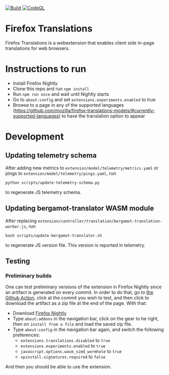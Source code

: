 [![Build](https://github.com/mozilla/firefox-translations/actions/workflows/build_main.yml/badge.svg)](https://github.com/mozilla/firefox-translations/actions/workflows/build_main.yml) [![CodeQL](https://github.com/mozilla/firefox-translations/actions/workflows/codeql-analysis.yml/badge.svg)](https://github.com/mozilla/firefox-translations/actions/workflows/codeql-analysis.yml)


# Firefox Translations
Firefox Translations is a webextension that enables client side in-page translations for web browsers.

# Instructions to run
- Install Firefox Nightly
- Clone this repo and run `npm install`
- Run `npm run once` and wait until Nightly starts
- Go to `about:config` and set `extensions.experiments.enabled` to true
- Browse to a page in any of the supported languages (https://github.com/mozilla/firefox-translations-models/#currently-supported-languages) to have the translation option to appear


# Development

## Updating telemetry schema

After adding new metrics to `extension/model/telemetry/metrics.yaml` or pings to `extension/model/telemetry/pings.yaml`, run 
```
python scripts/update-telemetry-schema.py
```
to regenerate JS telemetry schema.

## Updating bergamot-translator WASM module

After replacing `extension/controller/translation/bergamot-translation-worker.js`, run

```
bash scripts/update-bergamot-translator.sh
```

to regenerate JS version file. This version is reported in telemetry.

## Testing

### Preliminary builds

One can test preliminary versions of the extension in Firefox Nightly since an artifact is generated on every commit. In order to do that, go to [the Github Action](https://github.com/mozilla/firefox-translations/actions/workflows/build_main.yml), click at the commit you wish to test, and then click to download the artifact as a zip file at the end of the page. With that:
- Download [Firefox Nightly](https://www.mozilla.org/en-US/firefox/all/#product-desktop-nightly)
- Type `about:addons` in the navigation bar, click on the gear to he right, then on `install from a file` and load the saved zip file.
- Type `about:config` in the navigation bar again, and switch the following preferences:
  * `extensions.translations.disabled` to `true`
  * `extensions.experiments.enabled` to `true` 
  * `javascript.options.wasm_simd_wormhole` to `true`
  * `xpinstall.signatures.required` to `false`

And then you should be able to use the extension. 
